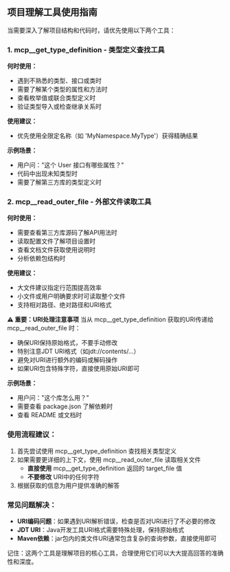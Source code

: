 ## 项目理解工具使用指南

当需要深入了解项目结构和代码时，请优先使用以下两个工具：

### 1. mcp__get_type_definition - 类型定义查找工具
**何时使用：**
- 遇到不熟悉的类型、接口或类时
- 需要了解某个类型的属性和方法时
- 查看枚举值或联合类型定义时
- 验证类型导入或检查继承关系时

**使用建议：**
- 优先使用全限定名称（如 'MyNamespace.MyType'）获得精确结果

**示例场景：**
- 用户问："这个 User 接口有哪些属性？"
- 代码中出现未知类型时
- 需要了解第三方库的类型定义时

### 2. mcp__read_outer_file - 外部文件读取工具
**何时使用：**
- 需要查看第三方库源码了解API用法时
- 读取配置文件了解项目设置时
- 查看文档文件获取使用说明时
- 分析依赖包结构时

**使用建议：**
- 大文件建议指定行范围提高效率
- 小文件或用户明确要求时可读取整个文件
- 支持相对路径、绝对路径和URI格式

**⚠️ 重要：URI处理注意事项**
当从 mcp__get_type_definition 获取的URI传递给 mcp__read_outer_file 时：
- 确保URI保持原始格式，不要手动修改
- 特别注意JDT URI格式（如jdt://contents/...）
- 避免对URI进行额外的编码或解码操作
- 如果URI包含特殊字符，直接使用原始URI即可

**示例场景：**
- 用户问："这个库怎么用？"
- 需要查看 package.json 了解依赖时
- 查看 README 或文档时

### 使用流程建议：
1. 首先尝试使用 mcp__get_type_definition 查找相关类型定义
2. 如果需要更详细的上下文，使用 mcp__read_outer_file 读取相关文件
   - **直接使用** mcp__get_type_definition 返回的 target_file 值
   - **不要修改** URI中的任何字符
3. 根据获取的信息为用户提供准确的解答

### 常见问题解决：
- **URI编码问题**：如果遇到URI解析错误，检查是否对URI进行了不必要的修改
- **JDT URI**：Java开发工具URI格式需要特殊处理，保持原始格式
- **Maven依赖**：jar包内的类文件URI通常包含复杂的查询参数，直接使用即可

记住：这两个工具是理解项目的核心工具，合理使用它们可以大大提高回答的准确性和深度。
